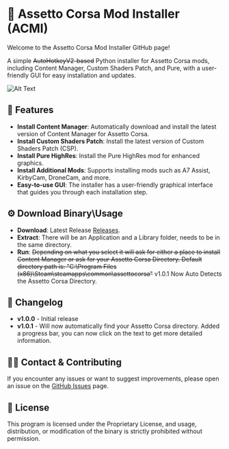 # 📌 Assetto Corsa Mod Installer (ACMI)
Welcome to the Assetto Corsa Mod Installer GitHub page!

A simple ~~AutoHotkeyV2-based~~ Python installer for Assetto Corsa mods, including Content Manager, Custom Shaders Patch, and Pure, with a user-friendly GUI for easy installation and updates.

![Alt Text](https://i.imgur.com/vJbXn7I.png)

## 🎯 Features
- **Install Content Manager**: Automatically download and install the latest version of Content Manager for Assetto Corsa.
- **Install Custom Shaders Patch**: Install the latest version of Custom Shaders Patch (CSP).
- **Install Pure HighRes**: Install the Pure HighRes mod for enhanced graphics.
- **Install Additional Mods**: Supports installing mods such as A7 Assist, KirbyCam, DroneCam, and more.
- **Easy-to-use GUI**: The installer has a user-friendly graphical interface that guides you through each installation step.

## ⚙️ Download Binary\Usage
- **Download**: Latest Release [Releases](https://github.com/RedManMods/ACMI/releases).
- **Extract**: There will be an Application and a Library folder, needs to be in the same directory.
- **Run**: ~~Depending on what you select it will ask for either a place to install Content Manager or ask for your Assetto Corsa Directory. Default directory path is: "C:\Program Files (x86)\Steam\steamapps\common\assettocorsa"~~ v1.0.1 Now Auto Detects the Assetto Corsa Directory.

## 📢 Changelog
- **v1.0.0** - Initial release
- **v1.0.1** - Will now automatically find your Assetto Corsa directory. Added a progress bar, you can now click on the text to get more detailed information.

## 🧑‍💻 Contact & Contributing
If you encounter any issues or want to suggest improvements, please open an issue on the [GitHub Issues](https://github.com/RedManMods/ACMI/issues) page.

## 📝 License
This program is licensed under the Proprietary License, and usage, distribution, or modification of the binary is strictly prohibited without permission.
